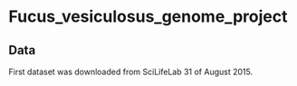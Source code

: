 # Fucus_vesiculosus_genome_project

## Data
First dataset was downloaded from SciLifeLab 31 of August 2015.


